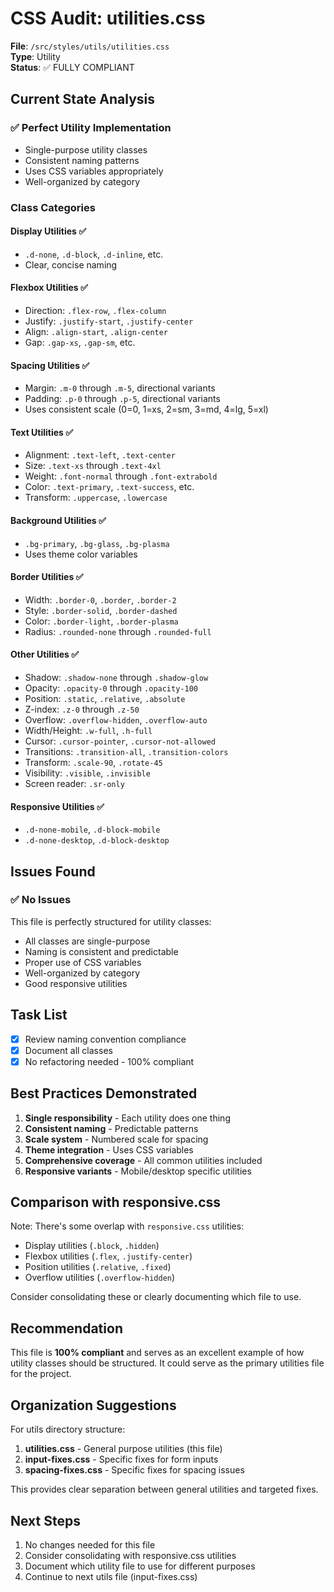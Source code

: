 # CSS Audit: utilities.css

**File**: `/src/styles/utils/utilities.css`  
**Type**: Utility  
**Status**: ✅ FULLY COMPLIANT

## Current State Analysis

### ✅ Perfect Utility Implementation
- Single-purpose utility classes
- Consistent naming patterns
- Uses CSS variables appropriately
- Well-organized by category

### Class Categories

#### Display Utilities ✅
- `.d-none`, `.d-block`, `.d-inline`, etc.
- Clear, concise naming

#### Flexbox Utilities ✅
- Direction: `.flex-row`, `.flex-column`
- Justify: `.justify-start`, `.justify-center`
- Align: `.align-start`, `.align-center`
- Gap: `.gap-xs`, `.gap-sm`, etc.

#### Spacing Utilities ✅
- Margin: `.m-0` through `.m-5`, directional variants
- Padding: `.p-0` through `.p-5`, directional variants
- Uses consistent scale (0=0, 1=xs, 2=sm, 3=md, 4=lg, 5=xl)

#### Text Utilities ✅
- Alignment: `.text-left`, `.text-center`
- Size: `.text-xs` through `.text-4xl`
- Weight: `.font-normal` through `.font-extrabold`
- Color: `.text-primary`, `.text-success`, etc.
- Transform: `.uppercase`, `.lowercase`

#### Background Utilities ✅
- `.bg-primary`, `.bg-glass`, `.bg-plasma`
- Uses theme color variables

#### Border Utilities ✅
- Width: `.border-0`, `.border`, `.border-2`
- Style: `.border-solid`, `.border-dashed`
- Color: `.border-light`, `.border-plasma`
- Radius: `.rounded-none` through `.rounded-full`

#### Other Utilities ✅
- Shadow: `.shadow-none` through `.shadow-glow`
- Opacity: `.opacity-0` through `.opacity-100`
- Position: `.static`, `.relative`, `.absolute`
- Z-index: `.z-0` through `.z-50`
- Overflow: `.overflow-hidden`, `.overflow-auto`
- Width/Height: `.w-full`, `.h-full`
- Cursor: `.cursor-pointer`, `.cursor-not-allowed`
- Transitions: `.transition-all`, `.transition-colors`
- Transform: `.scale-90`, `.rotate-45`
- Visibility: `.visible`, `.invisible`
- Screen reader: `.sr-only`

#### Responsive Utilities ✅
- `.d-none-mobile`, `.d-block-mobile`
- `.d-none-desktop`, `.d-block-desktop`

## Issues Found

### ✅ No Issues
This file is perfectly structured for utility classes:
- All classes are single-purpose
- Naming is consistent and predictable
- Proper use of CSS variables
- Well-organized by category
- Good responsive utilities

## Task List

- [x] Review naming convention compliance
- [x] Document all classes
- [x] No refactoring needed - 100% compliant

## Best Practices Demonstrated

1. **Single responsibility** - Each utility does one thing
2. **Consistent naming** - Predictable patterns
3. **Scale system** - Numbered scale for spacing
4. **Theme integration** - Uses CSS variables
5. **Comprehensive coverage** - All common utilities included
6. **Responsive variants** - Mobile/desktop specific utilities

## Comparison with responsive.css

Note: There's some overlap with `responsive.css` utilities:
- Display utilities (`.block`, `.hidden`)
- Flexbox utilities (`.flex`, `.justify-center`)
- Position utilities (`.relative`, `.fixed`)
- Overflow utilities (`.overflow-hidden`)

Consider consolidating these or clearly documenting which file to use.

## Recommendation

This file is **100% compliant** and serves as an excellent example of how utility classes should be structured. It could serve as the primary utilities file for the project.

## Organization Suggestions

For utils directory structure:
1. **utilities.css** - General purpose utilities (this file)
2. **input-fixes.css** - Specific fixes for form inputs
3. **spacing-fixes.css** - Specific fixes for spacing issues

This provides clear separation between general utilities and targeted fixes.

## Next Steps

1. No changes needed for this file
2. Consider consolidating with responsive.css utilities
3. Document which utility file to use for different purposes
4. Continue to next utils file (input-fixes.css)